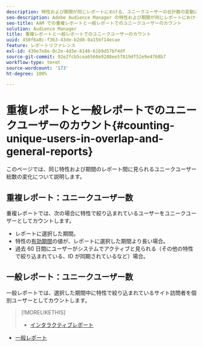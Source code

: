```yaml
---
description: 特性および期間が同じレポートにおける、ユニークユーザーの合計数の変動について説明します。
seo-description: Adobe Audience Manager の特性および期間が同じレポートにおける、ユニークユーザーの合計数の変動について説明します
seo-title: AAM での重複レポートと一般レポートでのユニークユーザーのカウント
solution: Audience Manager
title: 重複レポートと一般レポートでのユニークユーザーのカウント
uuid: 450f6a8c-f363-43de-b2d8-0a156f14ecae
feature: レポートリファレンス
exl-id: 439e7e8e-0c2e-4d3e-8148-61b9d57bf4df
source-git-commit: 92e2fcb5cea6560e9288ee5f819df52e9e4768b7
workflow-type: tm+mt
source-wordcount: '173'
ht-degree: 100%

---
```


# 重複レポートと一般レポートでのユニークユーザーのカウント{#counting-unique-users-in-overlap-and-general-reports}

このページでは、同じ特性および期間のレポート間に見られるユニークユーザー総数の変化について説明します。

<!-- 

c_unique_user_counts.xml

 -->

## 重複レポート：ユニークユーザー数

重複レポートでは、次の場合に特性で絞り込まれているユーザーをユニークユーザーとしてカウントします。

* レポートに選択した期間。
* 特性の[有効期間](../features/traits/segment-ttl-explained.md)の値が、レポートに選択した期間より長い場合。
* 過去 60 日間にユーザーがシステムでアクティブと見られる（その他の特性で絞り込まれている、ID が同期されているなど）場合。

## 一般レポート：ユニークユーザー数

一般レポートでは、選択した期間中に特性で絞り込まれているサイト訪問者を個別ユーザーとしてカウントします。

>[!MORELIKETHIS]
>
>* [インタラクティブレポート](../reporting/dynamic-reports/dynamic-reports.md#interactive-and-overlap-reports)
* [一般レポート](../reporting/general-reports.md#general-reports-overview)

